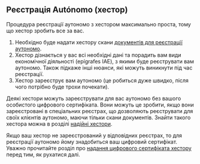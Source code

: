 ## Реєстрація Autónomo (хестор)

Процедура реєстрації аутономо з хестором максимально проста, тому що хестор зробить все за вас.

1. Необхідно буде надати хестору
   скани [документів для реєстрації аутономо](#необхідні-документи-для-реєстрації-аутономо).
2. Хестор дізнається у вас всі необхідні дані та порадить вам види економічної діяльності (epígrafes IAE), з якими буде
   реєструвати вам аутономо. Також підкаже інші нюанси, які можуть виникнути під час реєстрації.
3. Хестор зареєструє вам аутономо (це робиться дуже швидко, після чого потрібно буде трохи почекати).

Деякі хестори можуть зареєструвати для вас аутономо без вашого особистого цифрового сертифіката. Вони можуть це зробити,
якщо вони зареєстровані в спеціальних реєстрах, що дозволяють реєструвати для своїх клієнтів аутономо, маючи тільки
скани документів. Знайти такого хестора можна в розділі [надійні хестори](#надійні-хестори).

Якщо ваш хестор не зареєстрований у відповідних реєстрах, то для реєстрації аутономо йому знадобиться ваш цифровий
сертифікат. Уважно прочитайте розділ про [надання цифрового сертифіката хестору](#надання-цифрового-сертифіката-хестору)
перед тим, як рухатися далі.
